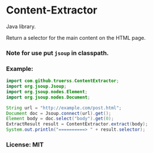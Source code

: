 # Content-Extractor

Java library.

Return a selector for the main content on the HTML page.


### Note for use put `jsoup` in classpath.

### Example:

```java
import com.github.truerss.ContentExtractor;
import org.jsoup.Jsoup;
import org.jsoup.nodes.Element;
import org.jsoup.nodes.Document;

String url = "http://example.com/post.html";
Document doc = Jsoup.connect(url).get();
Element body = doc.select("body").get(0);
ExtractResult result = ContentExtractor.extract(body);
System.out.println("==========> " + result.selector);

```

### License: MIT




